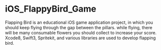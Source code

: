 # iOS_FlappyBird_Game
Flapping Bird is an educational iOS game application project, in which you should keep flying through the gap between the pillars. while flying, there will be many consumable flowers you should collect to increase your score. Xcode8, Swift3, Spritekit, and various libraries are used to develop flapping bird.
